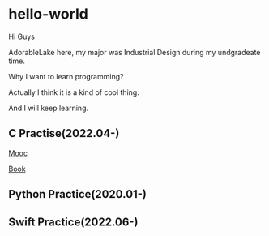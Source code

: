 # hello-world

Hi Guys

AdorableLake here, my major was Industrial Design during my undgradeate time.

Why I want to learn programming?

Actually I think it is a kind of cool thing.

And I will keep learning.

## C Practise(2022.04-)

[Mooc](https://github.com/AdorableLake/hello-world/tree/master/C/Mooc)

[Book](https://github.com/AdorableLake/hello-world/tree/master/C/Book)

## Python Practice(2020.01-)

## Swift Practice(2022.06-)
